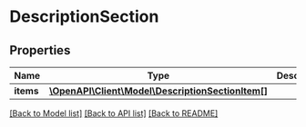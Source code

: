 # DescriptionSection

## Properties
Name | Type | Description | Notes
------------ | ------------- | ------------- | -------------
**items** | [**\OpenAPI\Client\Model\DescriptionSectionItem[]**](DescriptionSectionItem.md) |  | [optional] 

[[Back to Model list]](../README.md#documentation-for-models) [[Back to API list]](../README.md#documentation-for-api-endpoints) [[Back to README]](../README.md)


